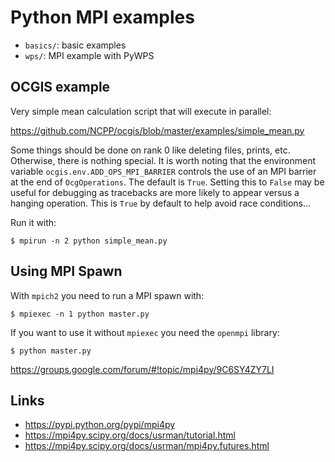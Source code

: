 # Python MPI examples

* `basics/`: basic examples
* `wps/`: MPI example with PyWPS

## OCGIS example

Very simple mean calculation script that will execute in parallel:

https://github.com/NCPP/ocgis/blob/master/examples/simple_mean.py

Some things should be done on rank 0 like deleting files, prints, etc.
Otherwise, there is nothing special.
It is worth noting that the environment variable `ocgis.env.ADD_OPS_MPI_BARRIER`
controls the use of an MPI barrier at the end of `OcgOperations`.
The default is `True`.
Setting this to `False` may be useful for debugging as tracebacks
are more likely to appear versus a hanging operation.
This is `True` by default to help avoid race conditions...

Run it with:

```
$ mpirun -n 2 python simple_mean.py
```

## Using MPI Spawn

With `mpich2` you need to run a MPI spawn with:

```
$ mpiexec -n 1 python master.py
```

If you want to use it without `mpiexec` you need the `openmpi` library:

```
$ python master.py
```

https://groups.google.com/forum/#!topic/mpi4py/9C6SY4ZY7LI

## Links

* https://pypi.python.org/pypi/mpi4py
* https://mpi4py.scipy.org/docs/usrman/tutorial.html
* https://mpi4py.scipy.org/docs/usrman/mpi4py.futures.html
